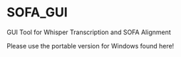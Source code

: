 # SOFA_GUI
GUI Tool for Whisper Transcription and SOFA Alignment

Please use the portable version for Windows found here!
